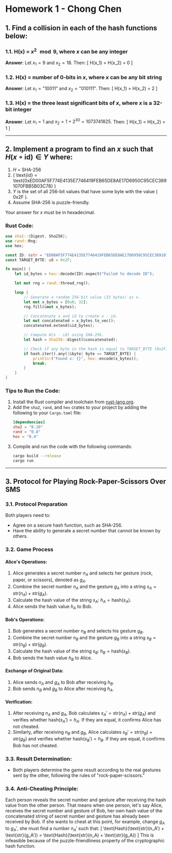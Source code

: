 # Homework 1 - Chong Chen

## 1. Find a collision in each of the hash functions below:

### 1.1. H(x) = $x^2 \mod 9$, where $x$ can be any integer

**Answer**:
Let $x_1 = 9$ and $x_2 = 18$. Then:
\[
H(x_1) = H(x_2) = 0
\]

### 1.2. H(x) = number of 0-bits in $x$, where $x$ can be any bit string

**Answer**:
Let $x_1 = \text{"10011"}$ and $x_2 = \text{"010111"}$. Then:
\[
H(x_1) = H(x_2) = 2
\]

### 1.3. H(x) = the three least significant bits of $x$, where $x$ is a 32-bit integer

**Answer**:
Let $x_1 = 1$ and $x_2 = 1 + 2^{30} = 1073741825$. Then:
\[
H(x_1) = H(x_2) = 1
\]

---

## 2. Implement a program to find an $x$ such that $H(x \circ \text{id}) \in Y$ where:

1. $H$ = SHA-256
2. \( \text{id} = \text{0xED00AF5F774E4135E7746419FEB65DE8AE17D6950C95CEC3891070FBB5B03C78} \)
3. $Y$ is the set of all 256-bit values that have some byte with the value \( 0x2F \).
4. Assume SHA-256 is puzzle-friendly.

Your answer for $x$ must be in hexadecimal.

### Rust Code:
```rust
use sha2::{Digest, Sha256};
use rand::Rng;
use hex;

const ID: &str = "ED00AF5F774E4135E7746419FEB65DE8AE17D6950C95CEC3891070FBB5B03C78";
const TARGET_BYTE: u8 = 0x2F;

fn main() {
    let id_bytes = hex::decode(ID).expect("Failed to decode ID");

    let mut rng = rand::thread_rng();

    loop {
        // Generate a random 256-bit value (32 bytes) as x.
        let mut x_bytes = [0u8; 32];
        rng.fill(&mut x_bytes);

        // Concatenate x and id to create x ◦ id.
        let mut concatenated = x_bytes.to_vec();
        concatenated.extend(&id_bytes);

        // Compute H(x ◦ id) using SHA-256.
        let hash = Sha256::digest(&concatenated);

        // Check if any byte in the hash is equal to TARGET_BYTE (0x2F).
        if hash.iter().any(|&byte| byte == TARGET_BYTE) {
            println!("Found x: {}", hex::encode(x_bytes));
            break;
        }
    }
}
```

### Tips to Run the Code:
1. Install the Rust compiler and toolchain from [rust-lang.org](https://www.rust-lang.org/).
2. Add the `sha2`, `rand`, and `hex` crates to your project by adding the following to your `Cargo.toml` file:
   ```toml
   [dependencies]
   sha2 = "0.10"
   rand = "0.8"
   hex = "0.4"
   ```
3. Compile and run the code with the following commands:
   ```bash
   cargo build --release
   cargo run
   ```

---

## 3. Protocol for Playing Rock-Paper-Scissors Over SMS

### 3.1. Protocol Preparation
Both players need to:
- Agree on a secure hash function, such as SHA-256.
- Have the ability to generate a secret number that cannot be known by others.

### 3.2. Game Process

#### Alice's Operations:
1. Alice generates a secret number $n_A$ and selects her gesture (rock, paper, or scissors), denoted as $g_A$.
2. Combine the secret number $n_A$ and the gesture $g_A$ into a string $s_A = \text{str}(n_A) + \text{str}(g_A)$.
3. Calculate the hash value of the string $s_A$: $h_A = \text{hash}(s_A)$.
4. Alice sends the hash value $h_A$ to Bob.

#### Bob's Operations:
1. Bob generates a secret number $n_B$ and selects his gesture $g_B$.
2. Combine the secret number $n_B$ and the gesture $g_B$ into a string $s_B = \text{str}(n_B) + \text{str}(g_B)$.
3. Calculate the hash value of the string $s_B$: $h_B = \text{hash}(s_B)$.
4. Bob sends the hash value $h_B$ to Alice.

#### Exchange of Original Data:
1. Alice sends $n_A$ and $g_A$ to Bob after receiving $h_B$.
2. Bob sends $n_B$ and $g_B$ to Alice after receiving $h_A$.

#### Verification:
1. After receiving $n_A$ and $g_A$, Bob calculates $s_A' = \text{str}(n_A) + \text{str}(g_A)$ and verifies whether $\text{hash}(s_A') = h_A$. If they are equal, it confirms Alice has not cheated.
2. Similarly, after receiving $n_B$ and $g_B$, Alice calculates $s_B' = \text{str}(n_B) + \text{str}(g_B)$ and verifies whether $\text{hash}(s_B') = h_B$. If they are equal, it confirms Bob has not cheated.

### 3.3. Result Determination:
- Both players determine the game result according to the real gestures sent by the other, following the rules of "rock-paper-scissors."

### 3.4. Anti-Cheating Principle:
Each person reveals the secret number and gesture after receiving the hash value from the other person. That means when one person, let's say Alice, receives the secret number and gesture of Bob, her own hash value of the concatenated string of secret number and gesture has already been received by Bob. If she wants to cheat at this point, for example, change $g_A$ to $g_A'$, she must find a number $n_A'$ such that:
\[
\text{Hash}(\text{str}(n_A') + \text{str}(g_A')) = \text{Hash}(\text{str}(n_A) + \text{str}(g_A))
\]
This is infeasible because of the puzzle-friendliness property of the cryptographic hash function.
